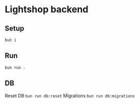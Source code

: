 # Lightshop backend

## Setup
`bun i`

## Run
`bun run .`

## DB
Reset DB
`bun run db:reset`
Migrations
`bun run db:migrations`
